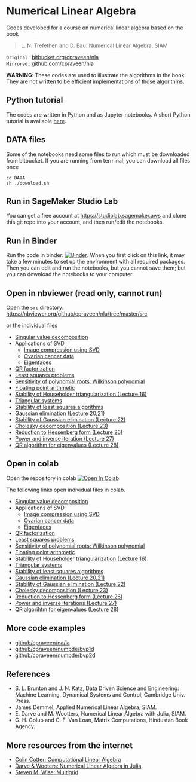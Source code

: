 # Numerical Linear Algebra

Codes developed for a course on numerical linear algebra based on the book 

> L. N. Trefethen and D. Bau: Numerical Linear Algebra, SIAM

`Original:` [bitbucket.org/cpraveen/nla](https://www.bitbucket.org/cpraveen/nla)  
`Mirrored:` [github.com/cpraveen/nla](https://www.github.com/cpraveen/nla)

**WARNING**: These codes are used to illustrate the algorithms in the book. They are not written to be efficient implementations of those algorithms.

## Python tutorial

The codes are written in Python and as Jupyter notebooks. A short Python tutorial is available [here](http://www.github.com/cpraveen/python).

## DATA files

Some of the notebooks need some files to run which must be downloaded from bitbucket. If you are running from terminal, you can download all files once

```
cd DATA
sh ./download.sh
```

## Run in SageMaker Studio Lab

You can get a free account at https://studiolab.sagemaker.aws and clone this git repo into your account, and then run/edit the notebooks.

## Run in Binder

Run the code in binder: [![Binder](https://mybinder.org/badge_logo.svg)](https://mybinder.org/v2/gh/cpraveen/nla/HEAD). When you first click on this link, it may take a few minutes to set up the environment with all required packages. Then you can edit and run the notebooks, but you cannot save them; but you can download the notebooks to your computer.

## Open in nbviewer (read only, cannot run)

Open the `src` directory: https://nbviewer.org/github/cpraveen/nla/tree/master/src

or the individual files

* [Singular value decomposition](https://nbviewer.org/github/cpraveen/nla/blob/master/src/svd.ipynb)
* Applications of SVD
  * [Image compression using SVD](https://nbviewer.org/github/cpraveen/nla/blob/master/src/dog.ipynb)
  * [Ovarian cancer data](https://nbviewer.org/github/cpraveen/nla/blob/master/src/ovarian_cancer.ipynb)
  * [Eigenfaces](https://nbviewer.org/github/cpraveen/nla/blob/master/src/eigenfaces.ipynb)
* [QR factorization](https://nbviewer.org/github/cpraveen/nla/blob/master/src/qr.ipynb)
* [Least squares problems](https://nbviewer.org/github/cpraveen/nla/blob/master/src/least_squares.ipynb)
* [Sensitivity of polynomial roots: Wilkinson polynomial](https://nbviewer.org/github/cpraveen/nla/blob/master/src/wilkinson_poly.ipynb)
* [Floating point arithmetic](https://nbviewer.org/github/cpraveen/nla/blob/master/src/floating_point.ipynb)
* [Stability of Householder triangularization (Lecture 16)](https://nbviewer.org/github/cpraveen/nla/blob/master/src/house_stability.ipynb)
* [Triangular systems](https://nbviewer.org/github/cpraveen/nla/blob/master/src/tri_sys.ipynb)
* [Stability of least squares algorithms](https://nbviewer.org/github/cpraveen/nla/blob/master/src/least_squares_stability.ipynb)
* [Gaussian elimination (Lecture 20,21)](https://nbviewer.org/github/cpraveen/nla/blob/master/src/gauss_elim.ipynb)
* [Stability of Gaussian elimination (Lecture 22)](https://nbviewer.org/github/cpraveen/nla/blob/master/src/gauss_elim_stab.ipynb)
* [Cholesky decomposition (Lecture 23)](https://nbviewer.org/github/cpraveen/nla/blob/master/src/cholesky.ipynb)
* [Reduction to Hessenberg form (Lecture 26)](https://nbviewer.org/github/cpraveen/nla/blob/master/src/hessenberg.ipynb)
* [Power and inverse iteration (Lecture 27)](https://nbviewer.org/github/cpraveen/nla/blob/master/src/power.ipynb)
* [QR algorithm for eigenvalues (Lecture 28)](https://nbviewer.org/github/cpraveen/nla/blob/master/src/qr_eig.ipynb)


## Open in colab

Open the repository in colab [![Open In Colab](https://colab.research.google.com/assets/colab-badge.svg)](https://colab.research.google.com/github/cpraveen/nla)

The following links open individual files in colab.

* [Singular value decomposition](http://colab.research.google.com/github/cpraveen/nla/blob/master/src/svd.ipynb)
* Applications of SVD
  * [Image compression using SVD](http://colab.research.google.com/github/cpraveen/nla/blob/master/src/dog.ipynb)
  * [Ovarian cancer data](http://colab.research.google.com/github/cpraveen/nla/blob/master/src/ovarian_cancer.ipynb)
  * [Eigenfaces](http://colab.research.google.com/github/cpraveen/nla/blob/master/src/eigenfaces.ipynb)
* [QR factorization](http://colab.research.google.com/github/cpraveen/nla/blob/master/src/qr.ipynb)
* [Least squares problems](http://colab.research.google.com/github/cpraveen/nla/blob/master/src/least_squares.ipynb)
* [Sensitivity of polynomial roots: Wilkinson polynomial](http://colab.research.google.com/github/cpraveen/nla/blob/master/src/wilkinson_poly.ipynb)
* [Floating point arithmetic](http://colab.research.google.com/github/cpraveen/nla/blob/master/src/floating_point.ipynb)
* [Stability of Householder triangularization (Lecture 16)](http://colab.research.google.com/github/cpraveen/nla/blob/master/src/house_stability.ipynb)
* [Triangular systems](http://colab.research.google.com/github/cpraveen/nla/blob/master/src/tri_sys.ipynb)
* [Stability of least squares algorithms](http://colab.research.google.com/github/cpraveen/nla/blob/master/src/least_squares_stability.ipynb)
* [Gaussian elimination (Lecture 20,21)](http://colab.research.google.com/github/cpraveen/nla/blob/master/src/gauss_elim.ipynb)
* [Stability of Gaussian elimination (Lecture 22)](http://colab.research.google.com/github/cpraveen/nla/blob/master/src/gauss_elim_stab.ipynb)
* [Cholesky decomposition (Lecture 23)](http://colab.research.google.com/github/cpraveen/nla/blob/master/src/cholesky.ipynb)
* [Reduction to Hessenberg form (Lecture 26)](http://colab.research.google.com/github/cpraveen/nla/blob/master/src/hessenberg.ipynb)
* [Power and inverse iterations (Lecture 27)](http://colab.research.google.com/github/cpraveen/nla/blob/master/src/power.ipynb)
* [QR algorihtm for eigenvalues (Lecture 28)](http://colab.research.google.com/github/cpraveen/nla/blob/master/src/qr_eig.ipynb)

## More code examples

* [github/cpraveen/na/la](https://github.com/cpraveen/na/tree/master/la)
* [github/cpraveen/numpde/bvp1d](https://github.com/cpraveen/numpde/tree/master/bvp1d)
* [github/cpraveen/numpde/bvp2d](https://github.com/cpraveen/numpde/tree/master/bvp2d)

## References

* S. L. Brunton and J. N. Katz, Data Driven Science and Engineering: Machine Learning, Dynamical Systems and Control, Cambridge Univ. Press.
* James Demmel, Applied Numerical Linear Algebra, SIAM.
* E. Darve and M. Wootters, Numerical Linear Algebra with Julia, SIAM.
* G. H. Golub and C. F. Van Loan, Matrix Computations, Hindustan Book Agency.

## More resources from the internet

* [Colin Cotter: Computational Linear Algebra](https://comp-lin-alg.github.io)
* [Darve & Wooters: Numerical Linear Algebra in Julia](https://github.com/EricDarve/numerical_linear_algebra)
* [Steven M. Wise: Multigrid](https://github.com/stevenmwise/MultigridCourse)
